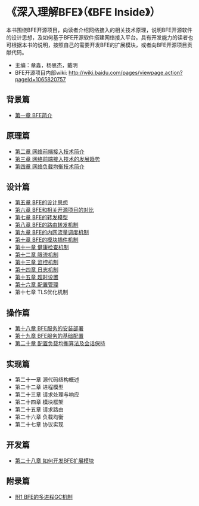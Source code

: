 # 《深入理解BFE》（《BFE Inside》）
本书围绕BFE开源项目，向读者介绍网络接入的相关技术原理，说明BFE开源软件的设计思想，及如何基于BFE开源软件搭建网络接入平台。具有开发能力的读者也可根据本书的说明，按照自己的需要开发BFE的扩展模块，或者向BFE开源项目贡献代码。

+ 主编：章淼，杨思杰，戴明
+ BFE开源项目内部wiki: http://wiki.baidu.com/pages/viewpage.action?pageId=1065820757

## 背景篇
+ [第一章 BFE简介](./background/what-is-bfe.md)

## 原理篇
+ [第二章 网络前端接入技术简介](./frontend_principle/introduction/introduction.md)
+ [第三章 网络前端接入技术的发展趋势](./frontend_principle/trend/trend.md)
+ [第四章 网络负载均衡技术简介](./frontend_principle/load_balance/load_balance.md)

## 设计篇
+ [第五章 BFE的设计思想](./design/ideas/ideas.md)
+ [第六章 BFE和相关开源项目的对比](./design/comparison/comparison.md)
+ [第七章 BFE的转发模型](./design/model/model.md)
+ [第八章 BFE的路由转发机制](./design/route/route.md)
+ [第九章 BFE的内网流量调度机制](./design/gslb/gslb.md)
+ [第十章 BFE的模块插件机制](./design/module/module.md)
+ [第十一章 健康检查机制](./design/health_check/health_check.md)
+ [第十二章 限流机制](./design/limit/limit.md)
+ [第十三章 监控机制](./design/monitor/monitor.md)
+ [第十四章 日志机制](./design/log/log.md)
+ [第十五章 超时设置](./design/timeout/timeout.md)
+ [第十六章 配置管理](./design/configuration/configuration.md)
+ 第十七章 TLS优化机制

## 操作篇
+ [第十八章 BFE服务的安装部署](./operation/installation/installation.md)
+ [第十九章 BFE服务的基础配置](./operation/configuration/config_basic.md)
+ [第二十章 配置负载均衡算法及会话保持](./operation/configuration/config_proxy.md)

## 实现篇
+ 第二十一章 源代码结构概述
+ 第二十二章 进程模型
+ 第二十三章 请求处理与响应
+ 第二十四章 模块框架
+ 第二十五章 请求路由
+ 第二十六章 负载均衡
+ 第二十七章 协议实现

## 开发篇
+ [第二十八章 如何开发BFE扩展模块](./develop/how_to_write_module/how_to_write_module.md)

## 附录篇
+ [附1 BFE的多进程GC机制](./appendix/multi_process_gc/multi_process_gc.md)
